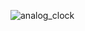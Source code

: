 ![analog_clock](https://github.com/K-Zenigata/AnalogClock_JavaFX/assets/114846454/b20dc5c9-a6a5-4f91-898b-9654b3c5b676)
